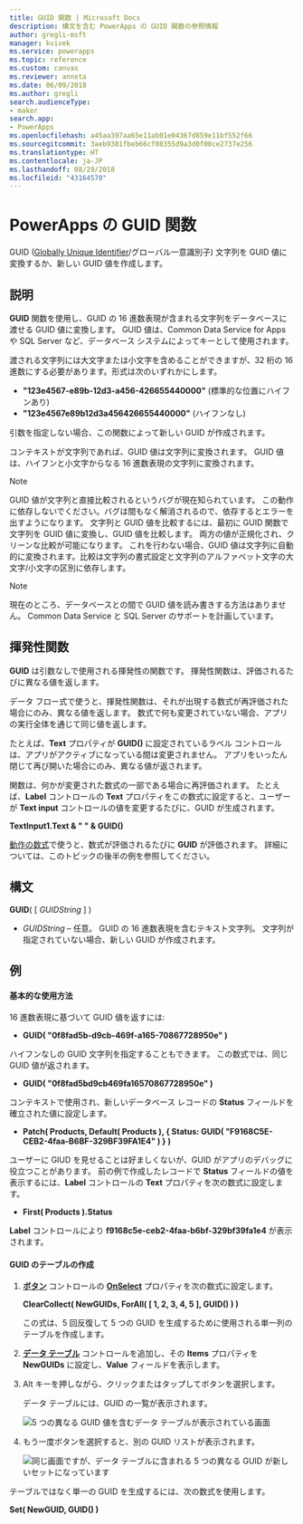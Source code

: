 ```yaml
---
title: GUID 関数 | Microsoft Docs
description: 構文を含む PowerApps の GUID 関数の参照情報
author: gregli-msft
manager: kvivek
ms.service: powerapps
ms.topic: reference
ms.custom: canvas
ms.reviewer: anneta
ms.date: 06/09/2018
ms.author: gregli
search.audienceType:
- maker
search.app:
- PowerApps
ms.openlocfilehash: a45aa397aa65e11ab01e04367d859e11bf552f66
ms.sourcegitcommit: 3aeb9381fbeb66cf08355d9a3d0f00ce2737e256
ms.translationtype: HT
ms.contentlocale: ja-JP
ms.lasthandoff: 08/29/2018
ms.locfileid: "43164570"
---
```

# <a name="guid-function-in-powerapps"></a>PowerApps の GUID 関数
GUID ([Globally Unique Identifier](https://en.wikipedia.org/wiki/Universally_unique_identifier)/グローバル一意識別子) 文字列を GUID 値に変換するか、新しい GUID 値を作成します。

## <a name="description"></a>説明
**GUID** 関数を使用し、GUID の 16 進数表現が含まれる文字列をデータベースに渡せる GUID 値に変換します。 GUID 値は、Common Data Service for Apps や SQL Server など、データベース システムによってキーとして使用されます。

渡される文字列には大文字または小文字を含めることができますが、32 桁の 16 進数にする必要があります。形式は次のいずれかにします。

- **"123e4567-e89b-12d3-a456-426655440000"** (標準的な位置にハイフンあり)
- **"123e4567e89b12d3a456426655440000"** (ハイフンなし)

引数を指定しない場合、この関数によって新しい GUID が作成されます。

コンテキストが文字列であれば、GUID 値は文字列に変換されます。 GUID 値は、ハイフンと小文字からなる 16 進数表現の文字列に変換されます。 

> [!NOTE]
> GUID 値が文字列と直接比較されるというバグが現在知られています。  この動作に依存しないでください。バグは間もなく解消されるので、依存するとエラーを出すようになります。  文字列と GUID 値を比較するには、最初に GUID 関数で文字列を GUID 値に変換し、GUID 値を比較します。  両方の値が正規化され、クリーンな比較が可能になります。  これを行わない場合、GUID 値は文字列に自動的に変換されます。比較は文字列の書式設定と文字列のアルファベット文字の大文字/小文字の区別に依存します。

> [!NOTE]
> 現在のところ、データベースとの間で GUID 値を読み書きする方法はありません。  Common Data Service と SQL Server のサポートを計画しています。 

## <a name="volatile-functions"></a>揮発性関数
**GUID** は引数なしで使用される揮発性の関数です。 揮発性関数は、評価されるたびに異なる値を返します。  

データ フロー式で使うと、揮発性関数は、それが出現する数式が再評価された場合にのみ、異なる値を返します。 数式で何も変更されていない場合、アプリの実行全体を通じて同じ値を返します。

たとえば、**Text** プロパティが **GUID()** に設定されているラベル コントロールは、アプリがアクティブになっている間は変更されません。 アプリをいったん閉じて再び開いた場合にのみ、異なる値が返されます。

関数は、何かが変更された数式の一部である場合に再評価されます。 たとえば、**Label** コントロールの **Text** プロパティをこの数式に設定すると、ユーザーが **Text input** コントロールの値を変更するたびに、GUID が生成されます。

**TextInput1.Text & " " & GUID()**

[動作の数式](../working-with-formulas-in-depth.md)で使うと、数式が評価されるたびに **GUID** が評価されます。 詳細については、このトピックの後半の例を参照してください。

## <a name="syntax"></a>構文
**GUID**( [ *GUIDString* ] )


* *GUIDString* – 任意。  GUID の 16 進数表現を含むテキスト文字列。 文字列が指定されていない場合、新しい GUID が作成されます。

## <a name="examples"></a>例

#### <a name="basic-usage"></a>基本的な使用方法

16 進数表現に基づいて GUID 値を返すには:

* **GUID( "0f8fad5b-d9cb-469f-a165-70867728950e" )**

ハイフンなしの GUID 文字列を指定することもできます。 この数式では、同じ GUID 値が返されます。

* **GUID( "0f8fad5bd9cb469fa16570867728950e" )**

コンテキストで使用され、新しいデータベース レコードの **Status** フィールドを確立された値に設定します。

* **Patch( Products, Default( Products ), { Status: GUID( "F9168C5E-CEB2-4faa-B6BF-329BF39FA1E4" ) } )**

ユーザーに GIUD を見せることは好ましくないが、GUID がアプリのデバッグに役立つことがあります。 前の例で作成したレコードで **Status** フィールドの値を表示するには、**Label** コントロールの **Text** プロパティを次の数式に設定します。

* **First( Products ).Status**

**Label** コントロールにより **f9168c5e-ceb2-4faa-b6bf-329bf39fa1e4** が表示されます。

#### <a name="create-a-table-of-guids"></a>GUID のテーブルの作成

1. **[ボタン](../controls/control-button.md)** コントロールの **[OnSelect](../controls/properties-core.md)** プロパティを次の数式に設定します。

    **ClearCollect( NewGUIDs, ForAll( [ 1, 2, 3, 4, 5 ], GUID() ) )**

    この式は、5 回反復して 5 つの GUID を生成するために使用される単一列のテーブルを作成します。

1. **[データ テーブル](../controls/control-data-table.md)** コントロールを追加し、その **Items** プロパティを **NewGUIDs** に設定し、**Value** フィールドを表示します。

1. Alt キーを押しながら、クリックまたはタップしてボタンを選択します。

    データ テーブルには、GUID の一覧が表示されます。

    ![5 つの異なる GUID 値を含むデータ テーブルが表示されている画面](media/function-guid/guid-collection-1.png)

1. もう一度ボタンを選択すると、別の GUID リストが表示されます。

    ![同じ画面ですが、データ テーブルに含まれる 5 つの異なる GUID が新しいセットになっています](media/function-guid/guid-collection-2.png)

テーブルではなく単一の GUID を生成するには、次の数式を使用します。

**Set( NewGUID, GUID() )**
